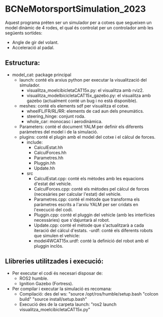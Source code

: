 # BCNeMotorsportSimulation_2023
Aquest programa préten ser un simulador per a cotxes que segueixen un model dinàmic de 4 rodes, el qual és controlat per un controlador amb les següents sortides:
- Angle de gir del volant.
- Acceleració al padal. 
## Estructura:
- model_cat: package principal
  - launch: conté els arxius python per executar la visualització del simulador.
    - visualitza_moelcibicletaCAT15x.py: el visualitza amb rviz2.
    - visualitza_modelbicicletaCAT15x_gazebo.py: el visualitza amb gazebo (actualment conté un bug i no està disponible).
  - meshes: conté els elements sdf per visualitza el cotxe.
    - wheelFL/FR/RL/RR: elements de cad aun dels pneumàtics.
    - steering_hinge: conjunt roda.
    - whole_car: monocasc i aerodinàmica.
  - Parameters: conté el document YALM per definir els diferents paràmetres del model i de la simulació.
  - plugins: conté el plugin amb el model del cotxe i el càlcul de forces.
    - include:
      - CalculEstat.hh
      - CalculForces.hh
      - Parametres.hh
      - Pluggin.hh
      - Update.hh
    - src
      - CalculEstat.cpp: conté els mètodes amb les equacions d'estat del vehicle.
      - CalculForces.cpp: conté els mètodes pel càlcul de forces (necesàries per calcular l'estat) del vehicle.
      - Parametres.cpp: conté el mètode que transforma els paràmetres escrits a l'arxiu YALM per ser cridats en l'execució del codi.
      - Pluggin.cpp: conté el pluggin del vehicle (amb les interfícies necessàries) que s'dajuntarà al robot. 
      - Update.cpp: conté el mètode que s'actualitzarà a cada iteració del càlcul d'estats.
    -urdf: conté els diferents robots que simulen el vehicle:
      - model4WCAT15x.urdf: conté la definició del robot amb el pluggin inclòs.
## Llibreries utilitzades i execució:
- Per executar el codi és necesari disposar de:
  - ROS2 humble.
  - Ignition Gazebo (Fortress).
- Per compilar i executar la simulació es recomana:
  - Compilació: des del ws: 
   "source /opt/ros/humble/setup.bash
   "colcon build"
   "source install/setup.bash"
  - Execució des de la carpeta launch:
   "ros2 launch visualitza_moelcibicletaCAT15x.py"
   
  
